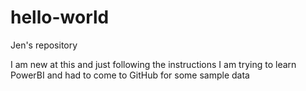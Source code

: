 # hello-world
Jen's repository

I am new at this and just following the instructions
I am trying to learn PowerBI and had to come to GitHub for some sample data

